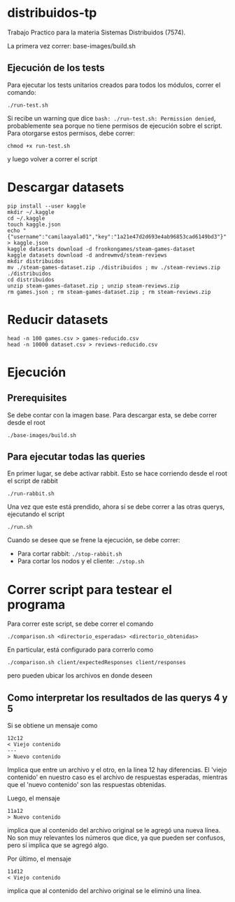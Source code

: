 # distribuidos-tp
Trabajo Practico para la materia Sistemas Distribuidos (7574). 

La primera vez correr: base-images/build.sh

## Ejecución de los tests
Para ejecutar los tests unitarios creados para todos los módulos, correr el comando:
```
./run-test.sh
```
Si recibe un warning que dice `bash: ./run-test.sh: Permission denied`, probablemente sea porque no tiene permisos de ejecución sobre el script. Para otorgarse estos permisos, debe correr:
```
chmod +x run-test.sh
```
y luego volver a correr el script

# Descargar datasets 
```
pip install --user kaggle
mkdir ~/.kaggle
cd ~/.kaggle
touch kaggle.json
echo "{"username":"camilaayala01","key":"1a21e47d2d693e4ab96853cad6149bd3"}" > kaggle.json
kaggle datasets download -d fronkongames/steam-games-dataset
kaggle datasets download -d andrewmvd/steam-reviews
mkdir distribuidos
mv ./steam-games-dataset.zip ./distribuidos ; mv ./steam-reviews.zip ./distribuidos
cd distribuidos
unzip steam-games-dataset.zip ; unzip steam-reviews.zip
rm games.json ; rm steam-games-dataset.zip ; rm steam-reviews.zip

```
# Reducir datasets
```
head -n 100 games.csv > games-reducido.csv
head -n 10000 dataset.csv > reviews-reducido.csv
```

# Ejecución
## Prerequisites
Se debe contar con la imagen base. Para descargar esta, se debe correr desde el root
```
./base-images/build.sh
``` 

## Para ejecutar todas las queries
En primer lugar, se debe activar rabbit. Esto se hace corriendo desde el root el script de rabbit
```
./run-rabbit.sh
```
Una vez que este está prendido, ahora sí se debe correr a las otras querys, ejecutando el script
```
./run.sh
```
Cuando se desee que se frene la ejecución, se debe correr:
* Para cortar rabbit: `./stop-rabbit.sh`
* Para cortar los nodos y el cliente: `./stop.sh`

# Correr script para testear el programa
Para correr este script, se debe correr el comando 
```
./comparison.sh <directorio_esperadas> <directorio_obtenidas>
```
En particular, está configurado para correrlo como
```
./comparison.sh client/expectedResponses client/responses
```
pero pueden ubicar los archivos en donde deseen

## Como interpretar los resultados de las querys 4 y 5
Si se obtiene un mensaje como
```
12c12
< Viejo contenido
---
> Nuevo contenido
```
Implica que entre un archivo y el otro, en la línea 12 hay diferencias. El 'viejo contenido' en nuestro caso es el archivo de respuestas esperadas, mientras que el 'nuevo contenido' son las respuestas obtenidas. 

Luego, el mensaje
```
11a12
> Nuevo contenido
```
implica que al contenido del archivo original se le agregó una nueva línea. No son muy relevantes los números que dice, ya que pueden ser confusos, pero sí implica que se agregó algo.

Por último, el mensaje
```
11d12
< Viejo contenido
```
implica que al contenido del archivo original se le eliminó una línea.

